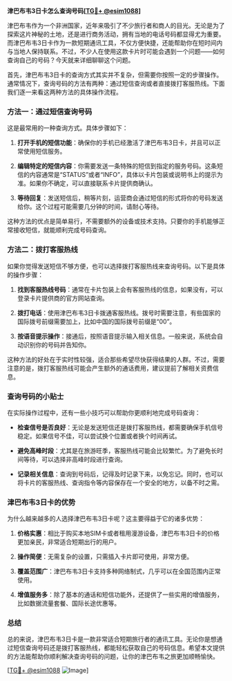 **津巴布韦3日卡怎么查询号码[[TG💪+ @esim1088](https://t.me/s/esim1088)]**

津巴布韦作为一个非洲国家，近年来吸引了不少旅行者和商人的目光。无论是为了探索这片神秘的土地，还是进行商务活动，拥有当地的电话号码都显得尤为重要。而津巴布韦3日卡作为一款短期通讯工具，不仅方便快捷，还能帮助你在短时间内与当地人保持联系。不过，不少人在使用这款卡片时可能会遇到一个问题——如何查询自己的号码？今天就来详细聊聊这个问题。

首先，津巴布韦3日卡的查询方式其实并不复杂，但需要你按照一定的步骤操作。通常情况下，查询号码的方法有两种：通过短信查询或者直接拨打客服热线。下面我们逐一来看这两种方法的具体操作流程。

### 方法一：通过短信查询号码

这是最常用的一种查询方式。具体步骤如下：

1. **打开手机的短信功能**：确保你的手机已经激活了津巴布韦3日卡，并且可以正常使用短信服务。
   
2. **编辑特定的短信内容**：你需要发送一条特殊的短信到指定的服务号码。这条短信的内容通常是“STATUS”或者“INFO”，具体以卡片包装或说明书上的提示为准。如果你不确定，可以直接联系卡片提供商确认。

3. **等待回复**：发送短信后，稍等片刻，运营商会通过短信的形式将你的号码发送给你。这个过程可能需要几分钟的时间，请耐心等待。

这种方法的优点是简单易行，不需要额外的设备或技术支持。只要你的手机能够正常接收短信，就能顺利完成号码查询。

### 方法二：拨打客服热线

如果你觉得发送短信不够方便，也可以选择拨打客服热线来查询号码。以下是具体的操作步骤：

1. **找到客服热线号码**：通常在卡片包装上会有客服热线的信息，如果没有，可以登录卡片提供商的官方网站查询。

2. **拨打电话**：使用津巴布韦3日卡拨通客服热线。拨号时需要注意，有些国家的国际拨号前缀需要加上，比如中国的国际拨号前缀是“00”。

3. **按语音提示操作**：接通后，按照语音提示输入相关信息。一般来说，系统会自动识别你的号码并告知你。

这种方法的好处在于实时性较强，适合那些希望尽快获得结果的人群。不过，需要注意的是，拨打客服热线可能会产生额外的通话费用，建议提前了解相关资费信息。

### 查询号码的小贴士

在实际操作过程中，还有一些小技巧可以帮助你更顺利地完成号码查询：

- **检查信号是否良好**：无论是发送短信还是拨打客服热线，都需要确保手机信号稳定。如果信号不佳，可以尝试换个位置或者换个时间再试。
  
- **避免高峰时段**：尤其是在旅游旺季，客服热线可能会比较繁忙。为了避免长时间等待，可以选择非高峰时段进行查询。

- **记录相关信息**：查询到号码后，记得及时记录下来，以免忘记。同时，也可以将卡片的客服热线、查询指令等内容保存在一个安全的地方，以备不时之需。

### 津巴布韦3日卡的优势

为什么越来越多的人选择津巴布韦3日卡呢？这主要得益于它的诸多优势：

1. **价格实惠**：相比于购买本地SIM卡或者租用漫游设备，津巴布韦3日卡的价格更加亲民，非常适合短期出行的用户。

2. **操作简便**：无需复杂的设置，只需插入卡片即可使用，非常方便。

3. **覆盖范围广**：津巴布韦3日卡支持多种网络制式，几乎可以在全国范围内正常使用。

4. **增值服务多**：除了基本的通话和短信功能外，还提供了一些实用的增值服务，比如数据流量套餐、国际长途优惠等。

### 总结

总的来说，津巴布韦3日卡是一款非常适合短期旅行者的通讯工具。无论你是想通过短信查询号码还是拨打客服热线，都能轻松获取自己的号码信息。希望本文提供的方法能帮助你顺利解决查询号码的问题，让你的津巴布韦之旅更加顺畅愉快。

[[TG💪+ @esim1088](https://t.me/s/esim1088) ![Image](https://i.postimg.cc/4NQfJmqS/Snipaste-2025-05-13-00-14-12.png)]